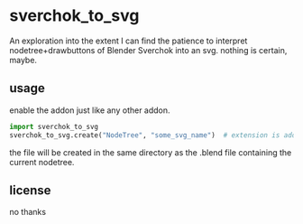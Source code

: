 # sverchok_to_svg

An exploration into the extent I can find the patience to interpret nodetree+drawbuttons of Blender Sverchok into an svg. 
nothing is certain, maybe.

## usage

enable the addon just like any other addon.

```python
import sverchok_to_svg
sverchok_to_svg.create("NodeTree", "some_svg_name")  # extension is added automatically
```
the file will be created in the same directory as the .blend file containing the current nodetree.

## license

no thanks
